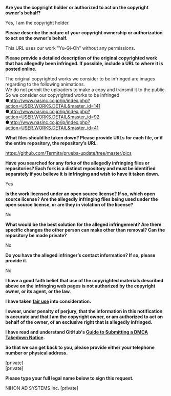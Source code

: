 **Are you the copyright holder or authorized to act on the copyright owner's behalf?**

Yes, I am the copyright holder.

**Please describe the nature of your copyright ownership or authorization to act on the owner's behalf.**

This URL uses our work "Yu-Gi-Oh" without any permissions.

**Please provide a detailed description of the original copyrighted work that has allegedly been infringed. If possible, include a URL to where it is posted online.**

The original copyrighted works we consider to be infringed are images regarding to the following animations.  
We do not permit the uploaders to make a copy and transmit it to the public.  
So we consider our copyrighted works to be infringed  
●http://www.nasinc.co.jp/jp/index.php?action=USER.WORKS.DETAIL&master_id=141  
●http://www.nasinc.co.jp/jp/index.php?action=USER.WORKS.DETAIL&master_id=92  
●http://www.nasinc.co.jp/jp/index.php?action=USER.WORKS.DETAIL&master_id=41

**What files should be taken down? Please provide URLs for each file, or if the entire repository, the repository’s URL.**

https://github.com/Termita/prueba-update/tree/master/pics

**Have you searched for any forks of the allegedly infringing files or repositories? Each fork is a distinct repository and must be identified separately if you believe it is infringing and wish to have it taken down.**

Yes

**Is the work licensed under an open source license? If so, which open source license? Are the allegedly infringing files being used under the open source license, or are they in violation of the license?**

No

**What would be the best solution for the alleged infringement? Are there specific changes the other person can make other than removal? Can the repository be made private?**

No

**Do you have the alleged infringer’s contact information? If so, please provide it.**

No

**I have a good faith belief that use of the copyrighted materials described above on the infringing web pages is not authorized by the copyright owner, or its agent, or the law.**

**I have taken <a href="https://www.lumendatabase.org/topics/22">fair use</a> into consideration.**

**I swear, under penalty of perjury, that the information in this notification is accurate and that I am the copyright owner, or am authorized to act on behalf of the owner, of an exclusive right that is allegedly infringed.**

**I have read and understand GitHub's <a href="https://docs.github.com/articles/guide-to-submitting-a-dmca-takedown-notice/">Guide to Submitting a DMCA Takedown Notice</a>.**

**So that we can get back to you, please provide either your telephone number or physical address.**

[private]  
[private]

**Please type your full legal name below to sign this request.**

NIHON AD SYSTEMS Inc. [private]
